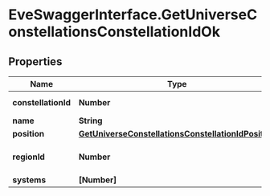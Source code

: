 # EveSwaggerInterface.GetUniverseConstellationsConstellationIdOk

## Properties
Name | Type | Description | Notes
------------ | ------------- | ------------- | -------------
**constellationId** | **Number** | constellation_id integer | 
**name** | **String** | name string | 
**position** | [**GetUniverseConstellationsConstellationIdPosition**](GetUniverseConstellationsConstellationIdPosition.md) |  | 
**regionId** | **Number** | The region this constellation is in | 
**systems** | **[Number]** | systems array | 


